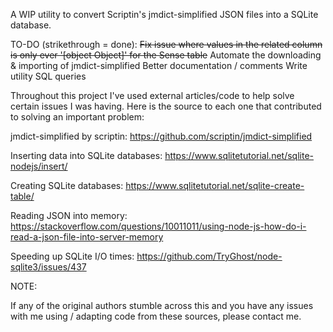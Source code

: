 A WIP utility to convert Scriptin's jmdict-simplified JSON files into a SQLite database.

TO-DO (strikethrough = done):
~~Fix issue where values in the related column is only ever '[object Object]' for the Sense table~~
Automate the downloading & importing of jmdict-simplified
Better documentation / comments
Write utility SQL queries

Throughout this project I've used external articles/code to help solve certain issues I was having. 
Here is the source to each one that contributed to solving an important problem: 

jmdict-simplified by scriptin:
https://github.com/scriptin/jmdict-simplified

Inserting data into SQLite databases:
https://www.sqlitetutorial.net/sqlite-nodejs/insert/

Creating SQLite databases:
https://www.sqlitetutorial.net/sqlite-create-table/

Reading JSON into memory:
https://stackoverflow.com/questions/10011011/using-node-js-how-do-i-read-a-json-file-into-server-memory

Speeding up SQLite I/O times:
https://github.com/TryGhost/node-sqlite3/issues/437


NOTE:

If any of the original authors stumble across this and you have any issues with me using / adapting code from these sources, please contact me.

